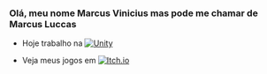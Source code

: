 ### Olá, meu nome Marcus Vinicius mas pode me chamar de Marcus Luccas
* Hoje trabalho na
[![Unity](https://img.shields.io/badge/Unity-100000?style=for-the-badge&logo=unity&logoColor=white)](https://unity.com)

* Veja meus jogos em
[![Itch.io](https://img.shields.io/badge/Itch.io-FA5C5C?style=for-the-badge&logo=itchdotio&logoColor=white)](https://marcusluccas.itch.io)

